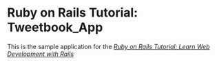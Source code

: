 # Ruby on Rails Tutorial: Tweetbook_App

This is the sample application for the
[_Ruby on Rails Tutorial: Learn Web Development with Rails_](https://www.railstutorial.org/)

